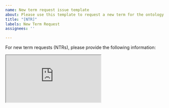 ```yaml
---
name: New term request issue template
about: Please use this template to request a new term for the ontology
title: "[NTR]"
labels: New Term Request
assignees: ''

---
```


For new term requests (NTRs), please provide the following information:

<iframe src="https://profiles.nfdi4ing.de/#/metadataEditor?applicationProfile=https://w3id.org/nfdi4ing/profiles/VIBSO_class" title="VIBSO class form"></iframe>
